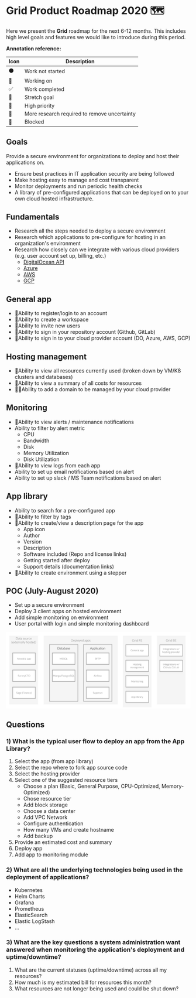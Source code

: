 # Grid Product Roadmap 2020 🗺️

Here we present the **Grid** roadmap for the next 6-12 months. This includes high level goals and features we would like to introduce during this period.

**Annotation reference:**

|Icon|Description|
|--|--|
|⚫️|Work not started|
|🏃|Working on|
|✅|Work completed|
|🚀|Stretch goal|
|🌲|High priority|
|🔵|More research required to remove uncertainty|
|🔴|Blocked|

## Goals

Provide a secure environment for organizations to deploy and host their applications on.

- Ensure best practices in IT application security are being followed
- Make hosting easy to manage and cost transparent
- Monitor deployments and run periodic health checks
- A library of pre-configured applications that can be deployed on to your own cloud hosted infrastructure.

## Fundamentals

- Research all the steps needed to deploy a secure environment
- Research which applications to pre-configure for hosting in an organization's environment
- Research how closely can we integrate with various cloud providers (e.g. user account set up, billing, etc.)
  - [DigitalOcean API](https://developers.digitalocean.com/documentation/v2/#introduction)
  - [Azure](https://docs.microsoft.com/en-us/azure/cloud-services/)
  - [AWS](https://docs.aws.amazon.com/)
  - [GCP](https://cloud.google.com/docs)

## General app

- 🏃Ability to register/login to an account
- 🏃Ability to create a workspace
- 🏃Ability to invite new users
- 🌲Ability to sign in your repository account (Github, GitLab)
- 🌲Ability to sign in to your cloud provider account (DO, Azure, AWS, GCP)

## Hosting management

- 🌲Ability to view all resources currently used (broken down by VM/K8 clusters and databases)
- 🌲Ability to view a summary of all costs for resources
- 🔵🚀Ability to add a domain to be managed by your cloud provider

## Monitoring

- 🌲Ability to view alerts / maintenance notifications
- Ability to filter by alert metric
  - CPU
  - Bandwidth
  - Disk
  - Memory Utilization
  - Disk Utilization
- 🚀Ability to view logs from each app
- Ability to set up email notifications based on alert
- Ability to set up slack / MS Team notifications based on alert

## App library

- Ability to search for a pre-configured app
- 🌲Ability to filter by tags
- 🌲Ability to create/view a description page for the app
  - App icon
  - Author
  - Version
  - Description
  - Software included (Repo and license links)
  - Getting started after deploy
  - Support details (documentation links)
- 🌲Ability to create environment using a stepper

## POC (July-August 2020)

- Set up a secure environment
- Deploy 3 client apps on hosted environment
- Add simple monitoring on environment
- User portal with login and simple monitoring dashboard

![](../../.gitbook/assets/20200723_grid_concept.png)

## Questions

### 1) What is the typical user flow to deploy an app from the App Library?

1. Select the app (from app library)
2. Select the repo where to fork app source code
3. Select the hosting provider
4. Select one of the suggested resource tiers
    - Choose a plan (Basic, General Purpose, CPU-Optimized, Memory-Optimized)
    - Chose resource tier
    - Add block storage
    - Choose a data center
    - Add VPC Network
    - Configure authentication
    - How many VMs and create hostname
    - Add backup
5. Provide an estimated cost and summary
6. Deploy app
7. Add app to monitoring module

### 2) What are all the underlying technologies being used in the deployment of applications?

- Kubernetes
- Helm Charts
- Grafana
- Prometheus
- ElasticSearch
- Elastic LogStash
- ...

### 3) What are the key questions a system administration want answered when monitoring the application's deployment and uptime/downtime?

1. What are the current statuses (uptime/downtime) across all my resources?
2. How much is my estimated bill for resources this month?
3. What resources are not longer being used and could be shut down?
